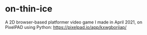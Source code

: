 # on-thin-ice

A 2D browser-based platformer video game I made in April 2021, on PixelPAD using Python: https://pixelpad.io/app/kxwgborjiap/
